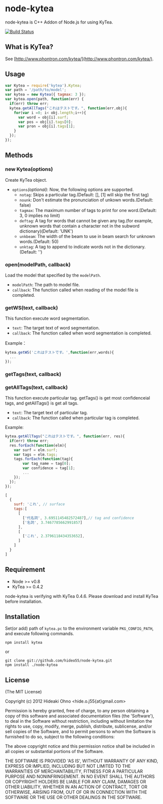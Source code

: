 
# node-kytea

node-kytea is C++ Addon of Node.js for using KyTea.

[![Build Status](https://travis-ci.org/hideo55/node-kytea.svg?branch=master)](http://travis-ci.org/hideo55/node-kytea)

## What is KyTea?

See [http://www.phontron.com/kytea/](http://www.phontron.com/kytea/).

## Usage

```javascript
var Kytea = require('kytea').Kytea;
var path = '/path/to/model';
var kytea = new Kytea({ tagmax: 3 });
var kytea.open(path, function(err) {
  if(err) throw err;
  kytea.getAllTags("これはテストです。", function(err,obj){
    for(var i =0; i< obj.length;i++){
      var word = obj[i].surf;
      var pos = obj[i].tags[0];
      var pron = obj[i].tags[1];
    }
  });
});
```

## Methods
	
### new Kytea(options)

Create KyTea object.

* `options`*(optional)*: Now, the following options are supported. 
  * `notag`: Skips a particular tag.(Default: \[\], \[1\] will skip the first tag)
  * `nounk`: Don't estimate the pronunciation of unkown words.(Default: false)
  * `tagmax`:  The maximum number of tags to print for one word.(Default: 3, 0 implies no limit) 
  * `deftag`: A tag for words that cannot be given any tag.(for example, unknown words that contain a character not in the subword dictionary)(Default: 'UNK')
  * `unkbeam`: The width of the beam to use in beam search for unknown words.(Default: 50)
  * `unktag`: A tag to append to indicate words not in the dictionary.(Default: '')


### open(modelPath, callback)

Load the model that specified by the `modelPath`.

* `modelPath`: The path to model file.
* `callback`: The function called when reading of the model file is completed.

### getWS(text, callback)

This function execute word segmentation.

* `text`: The target text of word segmentation.
* `callback`: The function called when word segmentation is completed.

Example：

```javascript
kytea.getWS('これはテストです。',function(err,words){
  ...
});
```

### getTags(text, callback)
### getAllTags(text, callback)

This function execute particular tag. 
getTags() is get most confidenceial tags, and getAllTags() is get all tags.

* `text`: The target text of particular tag.
* `callback`: The function called when particular tag is completed.

Example:

```javascript
kytea.getAllTags("これはテストです。", function(err, res){
  if(err) throw err;
  res.forEach(function(elm){
    var surf = elm.surf;
    var tags = elm.tags;
    tags.forEach(function(tag){
    	var tag_name = tag[0];
    	var confidence = tag[1];
    	...
    });
  });
});
```

```javascript
[
  {
    surf: 'これ', // surface
    tags:[
      [
        ['代名詞', 3.6951145482572487],// tag and confidence
        ['名詞', 3.7467785662991857]
      ],
      [
        ['これ', 2.3796118434353652],
      ]
    ]
  }
]
```

## Requirement

* Node >= v0.8
* KyTea >= 0.4.2

node-kytea is verifying with KyTea 0.4.6. 
Please download and install KyTea before installation. 

## Installation

Set(or add) path of `kytea.pc` to the environment variable `PKG_CONFIG_PATH`, and execute following commands.

```shell
npm install kytea
```

or

```shell
git clone git://github.com/hideo55/node-kytea.git
npm install ./node-kytea
```

## License 

(The MIT License)

Copyright (c) 2012 Hideaki Ohno &lt;hide.o.j55{at}gmail.com&gt;

Permission is hereby granted, free of charge, to any person obtaining
a copy of this software and associated documentation files (the
'Software'), to deal in the Software without restriction, including
without limitation the rights to use, copy, modify, merge, publish,
distribute, sublicense, and/or sell copies of the Software, and to
permit persons to whom the Software is furnished to do so, subject to
the following conditions:

The above copyright notice and this permission notice shall be
included in all copies or substantial portions of the Software.

THE SOFTWARE IS PROVIDED 'AS IS', WITHOUT WARRANTY OF ANY KIND,
EXPRESS OR IMPLIED, INCLUDING BUT NOT LIMITED TO THE WARRANTIES OF
MERCHANTABILITY, FITNESS FOR A PARTICULAR PURPOSE AND NONINFRINGEMENT.
IN NO EVENT SHALL THE AUTHORS OR COPYRIGHT HOLDERS BE LIABLE FOR ANY
CLAIM, DAMAGES OR OTHER LIABILITY, WHETHER IN AN ACTION OF CONTRACT,
TORT OR OTHERWISE, ARISING FROM, OUT OF OR IN CONNECTION WITH THE
SOFTWARE OR THE USE OR OTHER DEALINGS IN THE SOFTWARE.

